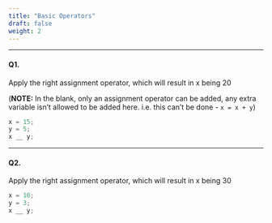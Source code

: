 ```yaml
---
title: "Basic Operators"
draft: false
weight: 2
---
```


---

#### Q1.

Apply the right assignment operator, which will result in x being 20

(**NOTE:** In the blank, only an assignment operator can be added, any extra variable isn’t allowed to be added here. i.e. this can’t be done - `x = x + y`)

```jsx
x = 15;
y = 5;
x __ y;
```

---

#### Q2.

Apply the right assignment operator, which will result in x being 30

```jsx
x = 10;
y = 3;
x __ y;
```